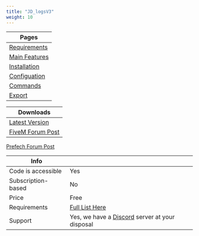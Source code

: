 ```yaml
---
title: "JD_logsV3"
weight: 10
---
```


Pages |
--- |
[Requirements](./requirments) |
[Main Features](./features) |
[Installation](./installation) |
[Configuation](./config) |
[Commands](./commands) |
[Export](./export) |

Downloads |
--- |
[Latest Version](github.com/prefech/JD_logsV3/releases/latest) |
[FiveM Forum Post](https://forum.cfx.re/) |
[Prefech Forum Post](https://forum.prefech.com/)

Info | |
-- | -- |
Code is accessible | Yes |
Subscription-based | No |
Price | Free |
Requirements | [Full List Here](./requirments.md) |
Support | Yes, we have a [Discord](https://discord.gg/prefech) server at your disposal